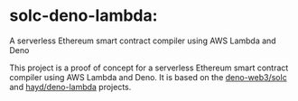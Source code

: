 # solc-deno-lambda: 

A serverless Ethereum smart contract compiler using AWS Lambda and Deno

This project is a proof of concept for a serverless Ethereum smart contract compiler using AWS Lambda and Deno. It is based on the [deno-web3/solc](https://github.com/deno-web3/solc) and [hayd/deno-lambda](https://github.com/hayd/deno-lambda) projects.
